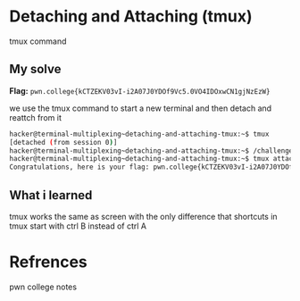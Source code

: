# Detaching and Attaching (tmux)
tmux command

## My solve
**Flag:** `pwn.college{kCTZEKV03vI-i2A07J0YDOf9Vc5.0VO4IDOxwCN1gjNzEzW}`

we use the tmux command to start a new terminal and then detach and reattch from it

```bash
hacker@terminal-multiplexing~detaching-and-attaching-tmux:~$ tmux
[detached (from session 0)]
hacker@terminal-multiplexing~detaching-and-attaching-tmux:~$ /challenge/run
hacker@terminal-multiplexing~detaching-and-attaching-tmux:~$ tmux attach
Congratulations, here is your flag: pwn.college{kCTZEKV03vI-i2A07J0YDOf9Vc5.0VO4IDOxwCN1gjNzEzW}
```

## What i learned
tmux works the same as screen with the only difference that shortcuts in tmux start with ctrl B instead of ctrl A

# Refrences
pwn college notes